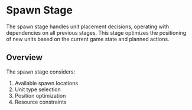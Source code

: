 # Spawn Stage

The spawn stage handles unit placement decisions, operating with dependencies on all previous stages. This stage optimizes the positioning of new units based on the current game state and planned actions.

## Overview

The spawn stage considers:
1. Available spawn locations
2. Unit type selection
3. Position optimization
4. Resource constraints
